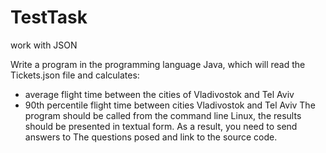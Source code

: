 # TestTask
work with JSON 

Write a program in the programming language
Java, which will read the Tickets.json file and
calculates:
- average flight time between the cities of Vladivostok
and Tel Aviv
- 90th percentile flight time between cities
Vladivostok and Tel Aviv
The program should be called from the command line
Linux, the results should be presented in
textual form.
As a result, you need to send answers to
The questions posed and link to the source code.
